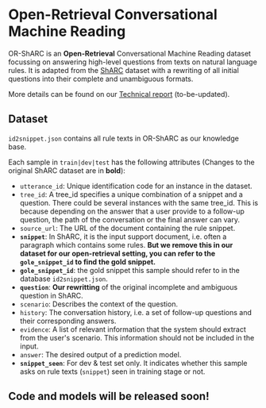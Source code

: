 # Open-Retrieval Conversational Machine Reading

OR-ShARC is an **Open-Retrieval** Conversational Machine Reading dataset focussing on answering high-level questions from texts on natural language rules. It is adapted from the [ShARC](https://sharc-data.github.io/data.html) dataset with a rewriting of all initial questions into their complete and unambiguous formats.

More details can be found on our [Technical report](https://arxiv.org/) (to-be-updated).

## Dataset

`id2snippet.json` contains all rule texts in OR-ShARC as our knowledge base.

Each sample in `train|dev|test` has the following attributes (Changes to the original ShARC dataset are in **bold**):

- `utterance_id`: Unique identification code for an instance in the dataset.
- `tree_id`: A tree_id specifies a unique combination of a snippet and a question. There could be several instances with the same tree_id. This is because depending on the answer that a user provide to a follow-up question, the path of the conversation or the final answer can vary.
- `source_url`: The URL of the document containing the rule snippet.
- **`snippet`**: In ShARC, it is the input support document, i.e. often a paragraph which contains some rules. **But we remove this in our dataset for our open-retrieval setting, you can refer to the `gole_snippet_id` to find the gold snippet.**
- **`gole_snippet_id`**: the gold snippet this sample should refer to in the database `id2snippet.json`.
- **`question`**: **Our rewritting** of the original incomplete and ambiguous question in ShARC.
- `scenario`: Describes the context of the question.
- `history`: The conversation history, i.e. a set of follow-up questions and their corresponding answers.
- `evidence`: A list of relevant information that the system should extract from the user's scenario. This information should not be included in the input.
- `answer`: The desired output of a prediction model.
- **`snippet_seen`**: For dev & test set only. It indicates whether this sample asks on rule texts (`snippet`) seen in training stage or not.



## Code and models will be released soon!